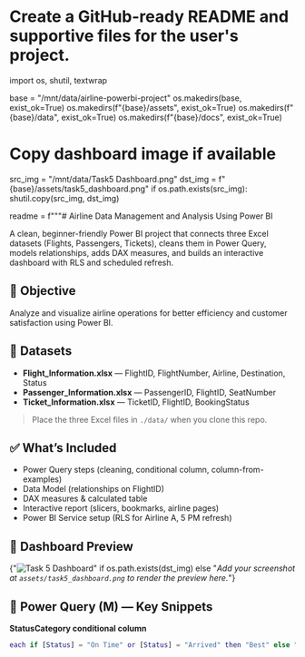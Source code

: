# Create a GitHub-ready README and supportive files for the user's project.
import os, shutil, textwrap

base = "/mnt/data/airline-powerbi-project"
os.makedirs(base, exist_ok=True)
os.makedirs(f"{base}/assets", exist_ok=True)
os.makedirs(f"{base}/data", exist_ok=True)
os.makedirs(f"{base}/docs", exist_ok=True)

# Copy dashboard image if available
src_img = "/mnt/data/Task5 Dashboard.png"
dst_img = f"{base}/assets/task5_dashboard.png"
if os.path.exists(src_img):
    shutil.copy(src_img, dst_img)

readme = f"""# Airline Data Management and Analysis Using Power BI

A clean, beginner-friendly Power BI project that connects three Excel datasets (Flights, Passengers, Tickets), cleans them in Power Query, models relationships, adds DAX measures, and builds an interactive dashboard with RLS and scheduled refresh.

## 🎯 Objective
Analyze and visualize airline operations for better efficiency and customer satisfaction using Power BI.

## 📂 Datasets
- **Flight_Information.xlsx** — FlightID, FlightNumber, Airline, Destination, Status  
- **Passenger_Information.xlsx** — PassengerID, FlightID, SeatNumber  
- **Ticket_Information.xlsx** — TicketID, FlightID, BookingStatus

> Place the three Excel files in `./data/` when you clone this repo.

## ✅ What’s Included
- Power Query steps (cleaning, conditional column, column-from-examples)
- Data Model (relationships on FlightID)
- DAX measures & calculated table
- Interactive report (slicers, bookmarks, airline pages)
- Power BI Service setup (RLS for Airline A, 5 PM refresh)

## 📸 Dashboard Preview
{"![Task 5 Dashboard](assets/task5_dashboard.png)" if os.path.exists(dst_img) else "_Add your screenshot at `assets/task5_dashboard.png` to render the preview here._"}

## 🧹 Power Query (M) — Key Snippets

**StatusCategory conditional column**
```m
each if [Status] = "On Time" or [Status] = "Arrived" then "Best" else "To Be Improved"

